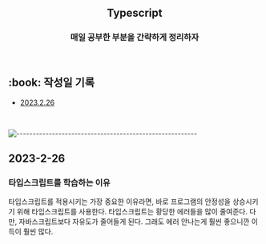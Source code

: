 <h2 align="center"> Typescript </h1>
<h3 align="center"> 매일 공부한 부분을 간략하게 정리하자 </h3> 
<br />

<h2 id="프로젝트소개"> :book: 작성일 기록 </h2>

- [2023.2.26](#2023-2-26)

  <br />

![--------------------------------------------------------](https://raw.githubusercontent.com/andreasbm/readme/master/assets/lines/rainbow.png)

## 2023-2-26

### 타입스크립트를 학습하는 이유

<p>타입스크립트를 적용시키는 가장 중요한 이유라면, 바로 프로그램의 안정성을 상승시키기 위해 타입스크립트를 사용한다. 타입스크립트는 황당한 에러들을 많이 줄여준다. 다만, 자바스크립트보다 자유도가 줄어들게 된다. 그래도 에러 안나는게 훨씬 좋으니깐 이득이 훨씬 많다.</p>
